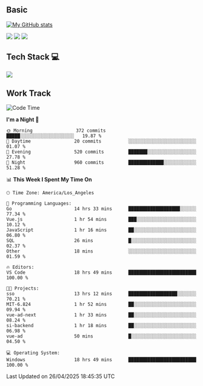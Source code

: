 ## Basic
 
[![My GitHub stats](https://github-readme-stats.vercel.app/api?username=Zzhihon&show_icons=true&theme=purple)](https://github.com/Zzhihon)
 
 [![](https://img.shields.io/badge/website-4493f8?style=for-the-badge&logo=About.me&logoColor=purple)](https://tatakal.com/)
 [![](https://img.shields.io/badge/RSS-4493f8?style=for-the-badge&logo=rss&logoColor=purple)](https://tatakal.com/feed/)
 [![](https://img.shields.io/badge/Email-4493f8?style=for-the-badge&logo=gmail&logoColor=purple)](mailto:bt1q@tatakal.com)

## Tech Stack 💻

<a href="https://skillicons.dev">
  <img src="https://skillicons.dev/icons?i=py,html,css,javascript,bash,java,vue,go,nodejs,cpp" />
</a>

</br>

## Work Track

<!--START_SECTION:waka-->
![Code Time](http://img.shields.io/badge/Code%20Time-237%20hrs%2034%20mins-blue)

**I'm a Night 🦉** 

```text
🌞 Morning                372 commits         █████░░░░░░░░░░░░░░░░░░░░   19.87 % 
🌆 Daytime                20 commits          ░░░░░░░░░░░░░░░░░░░░░░░░░   01.07 % 
🌃 Evening                520 commits         ███████░░░░░░░░░░░░░░░░░░   27.78 % 
🌙 Night                  960 commits         █████████████░░░░░░░░░░░░   51.28 % 
```


📊 **This Week I Spent My Time On** 

```text
🕑︎ Time Zone: America/Los_Angeles

💬 Programming Languages: 
Go                       14 hrs 33 mins      ███████████████████░░░░░░   77.34 % 
Vue.js                   1 hr 54 mins        ███░░░░░░░░░░░░░░░░░░░░░░   10.12 % 
JavaScript               1 hr 16 mins        ██░░░░░░░░░░░░░░░░░░░░░░░   06.80 % 
SQL                      26 mins             █░░░░░░░░░░░░░░░░░░░░░░░░   02.37 % 
Other                    18 mins             ░░░░░░░░░░░░░░░░░░░░░░░░░   01.59 % 

🔥 Editors: 
VS Code                  18 hrs 49 mins      █████████████████████████   100.00 % 

🐱‍💻 Projects: 
sso                      13 hrs 12 mins      ██████████████████░░░░░░░   70.21 % 
MIT-6.824                1 hr 52 mins        ██░░░░░░░░░░░░░░░░░░░░░░░   09.94 % 
vue-ad-next              1 hr 33 mins        ██░░░░░░░░░░░░░░░░░░░░░░░   08.24 % 
si-backend               1 hr 18 mins        ██░░░░░░░░░░░░░░░░░░░░░░░   06.98 % 
vue-ad                   50 mins             █░░░░░░░░░░░░░░░░░░░░░░░░   04.50 % 

💻 Operating System: 
Windows                  18 hrs 49 mins      █████████████████████████   100.00 % 
```


 Last Updated on 26/04/2025 18:45:35 UTC
<!--END_SECTION:waka-->
